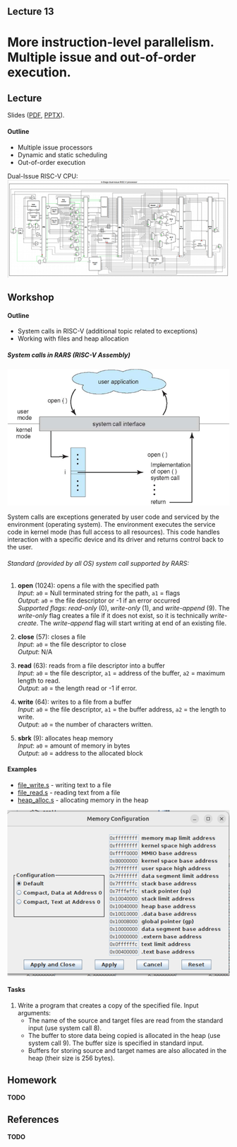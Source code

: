 Lecture 13
---

# More instruction-level parallelism. Multiple issue and out-of-order execution.

## Lecture

Slides ([PDF](CA_Lecture_13.pdf), [PPTX](CA_Lecture_13.pptx)).

#### Outline

* Multiple issue processors
* Dynamic and static scheduling
* Out-of-order execution

Dual-Issue RISC-V CPU:
![Dual-Issue RISC-V](dual_issue.png)

## Workshop

#### Outline

* System calls in RISC-V (additional topic related to exceptions)
* Working with files and heap allocation

##### System calls in RARS (RISC-V Assembly)

![System call](syscall.png)

System calls are exceptions generated by user code and serviced by the environment (operating system).
The environment executes the service code in kernel mode (has full access to all resources).
This code handles interaction with a specific device and its driver and returns control back to the user.

###### Standard (provided by all OS) system call supported by RARS: 

1. __open__ (1024): opens a file with the specified path\
   _Input_: `a0` = Null terminated string for the path, `a1` = flags\
   _Output_: `a0` = the file descriptor or -1 if an error occurred\
   _Supported flags_: _read-only_ (0), _write-only_ (1), and _write-append_ (9).
   The _write-only_ flag creates a file if it does not exist, so it is technically _write-create_.
   The _write-append_ flag will start writing at end of an existing file.

1. __close__ (57): closes a file\
   _Input_: `a0` = the file descriptor to close\
   _Output_: N/A

1. __read__ (63): reads from a file descriptor into a buffer\
   _Input_: `a0` = the file descriptor, `a1` = address of the buffer, `a2` = maximum length to read.\
   _Output_: `a0` = the length read or -1 if error.

1. __write__ (64): writes to a file from a buffer\
   _Input_: `a0` = the file descriptor, `a1` = the buffer address, `a2` = the length to write.\
   _Output_: `a0` = the number of characters written.

1. __sbrk__ (9): allocates heap memory\
   _Input_: `a0` = amount of memory in bytes\
   _Output_: `a0` = address to the allocated block

#### Examples

* [file_write.s](file_write.s) - writing text to a file
* [file_read.s](file_read.s) - reading text from a file
* [heap_alloc.s](heap_alloc.s) - allocating memory in the heap

![Memory Layout](memory.png)

#### Tasks

1. Write a program that creates a copy of the specified file. Input arguments:
   * The name of the source and target files are read from the standard input (use system call 8).
   * The buffer to store data being copied is allocated in the heap (use system call 9).
     The buffer size is specified in standard input.
   * Buffers for storing source and target names are also allocated in the heap (their size is 256 bytes).

## Homework

__TODO__

## References

__TODO__
